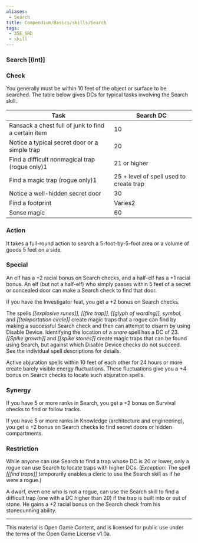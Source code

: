 ```yaml
---
aliases:
 - Search
title: Compendium/Basics/skills/Search
tags: 
 - 35E_SRD
 - skill
---
```

### Search [(Int)]

### Check
You generally must be within 10 feet of the object or surface
to be searched. The table below gives DCs for typical tasks involving
the Search skill.

|Task|Search DC|
|---|---|
|Ransack a chest full of junk to find a certain item|10|
|Notice a typical secret door or a simple trap|20|
|Find a difficult nonmagical trap (rogue only)1|21 or higher|
|Find a magic trap (rogue only)1|25 + level of spell used to create trap|
|Notice a well-hidden secret door|30|
|Find a footprint|Varies2|
|Sense magic|60|

### Action
It takes a full-round action to search a 5-foot-by-5-foot
area or a volume of goods 5 feet on a side.

### Special
An elf has a +2 racial bonus on Search checks, and a
half-elf has a +1 racial bonus. An elf (but not a half-elf) who simply
passes within 5 feet of a secret or concealed door can make a Search
check to find that door.

If you have the Investigator feat, you get a +2 bonus on Search checks.

The spells *[[explosive runes]], [[fire trap]], [[glyph of warding]], symbol,* and
*[[teleportation circle]]* create magic traps that a rogue can find by
making a successful Search check and then can attempt to disarm by using
Disable Device. Identifying the location of a *snare* spell has a DC of
23. *[[Spike growth]]* and *[[spike stones]]* create magic traps that can be
found using Search, but against which Disable Device checks do not
succeed. See the individual spell descriptions for details.

Active abjuration spells within 10 feet of each other for 24 hours or
more create barely visible energy fluctuations. These fluctuations give
you a +4 bonus on Search checks to locate such abjuration spells.

### Synergy
If you have 5 or more ranks in Search, you get a +2 bonus
on Survival checks to find or follow tracks.

If you have 5 or more ranks in Knowledge (architecture and engineering),
you get a +2 bonus on Search checks to find secret doors or hidden
compartments.

### Restriction
While anyone can use Search to find a trap whose DC is
20 or lower, only a rogue can use Search to locate traps with higher
DCs. (*Exception:* The spell *[[find traps]]* temporarily enables a cleric
to use the Search skill as if he were a rogue.)

A dwarf, even one who is not a rogue, can use the Search skill to find a
difficult trap (one with a DC higher than 20) if the trap is built into
or out of stone. He gains a +2 racial bonus on the Search check from his
stonecunning ability.



---



This material is Open Game Content, and is licensed for public use under the terms of the Open Game License v1.0a.

